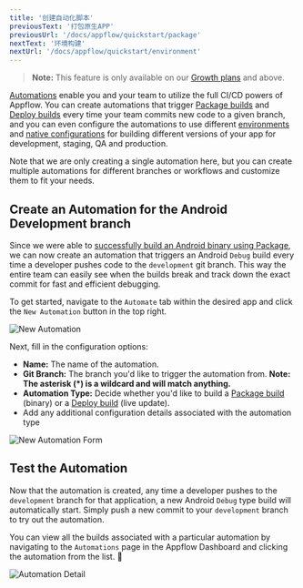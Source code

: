 ```yaml
---
title: '创建自动化脚本'
previousText: '打包原生APP'
previousUrl: '/docs/appflow/quickstart/package'
nextText: '环境构建'
nextUrl: '/docs/appflow/quickstart/environment'
---
```


<blockquote>
  <p><b>Note:</b> This feature is only available on our <a href="/pricing">Growth plans</a> and above.</p>
</blockquote>

[Automations](/docs/appflow/automation/intro) enable you and your team to utilize the full CI/CD powers of Appflow. You can create automations that trigger [Package builds](/docs/appflow/package/builds) and [Deploy builds](/docs/appflow/deploy/builds) every time your team commits new code to a given branch, and you can even configure the automations to use different [environments](/docs/appflow/automation/environments#custom-environments) and [native configurations](/docs/appflow/package/native-configs) for building different versions of your app for development, staging, QA and production.

Note that we are only creating a single automation here, but you can create multiple automations for different branches or workflows and customize them to fit your needs.

## Create an Automation for the Android Development branch

Since we were able to [successfully build an Android binary using Package](/docs/appflow/quickstart/package), we can now create an automation that triggers an Android `Debug` build every time a developer pushes code to the `development` git branch. This way the entire team can easily see when the builds break and track down the exact commit for fast and efficient debugging.

To get started, navigate to the `Automate` tab within the desired app and click the `New Automation` button in the top right.

![New Automation](/docs/assets/img/appflow/ss-new-automation.png)

Next, fill in the configuration options:

* **Name:** The name of the automation.
* **Git Branch:** The branch you'd like to trigger the automation from. **Note: The asterisk (*) is a wildcard and will match anything.**
* **Automation Type:** Decide whether you'd like to build a [Package build](/docs/appflow/package) (binary) or a [Deploy build](/docs/appflow/deploy) (live update).
* Add any additional configuration details associated with the automation type

![New Automation Form](/docs/assets/img/appflow/gif-new-automation.gif)

## Test the Automation

Now that the automation is created, any time a developer pushes to the `development` branch for that application, a new Android `Debug` type build will automatically start. Simply push a new commit to your `development` branch to try out the automation.

You can view all the builds associated with a particular automation by navigating to the `Automations` page in the Appflow Dashboard and clicking the automation from the list. 🚀

![Automation Detail](/docs/assets/img/appflow/ss-automation-detail.png)